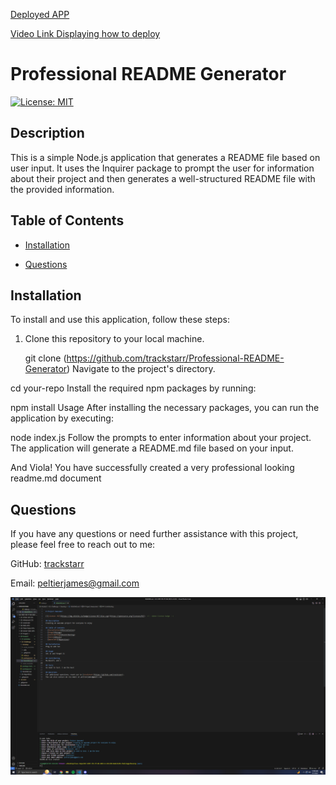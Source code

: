 [Deployed APP](https://trackstarr.github.io/Professional-README-Generator/)


[Video Link Displaying how to deploy](https://drive.google.com/file/d/1pRxDipbpVSWcdK2w6aqLJA1vui2oP-L2/view)

# Professional README Generator

[![License: MIT](https://img.shields.io/badge/License-MIT-blue.svg)](https://opensource.org/licenses/MIT)

## Description

This is a simple Node.js application that generates a README file based on user input. It uses the Inquirer package to prompt the user for information about their project and then generates a well-structured README file with the provided information.

## Table of Contents

- [Installation](#installation)

- [Questions](#questions)

## Installation

To install and use this application, follow these steps:

1. Clone this repository to your local machine.

   git clone (https://github.com/trackstarr/Professional-README-Generator)
Navigate to the project's directory.


cd your-repo
Install the required npm packages by running:



npm install
Usage
After installing the necessary packages, you can run the application by executing:


node index.js
Follow the prompts to enter information about your project. The application will generate a README.md file based on your input.

And Viola! You have successfully created a very professional looking readme.md document

## Questions
If you have any questions or need further assistance with this project, please feel free to reach out to me:

GitHub: [trackstarr](https://github.com/trackstarr)

Email: peltierjames@gmail.com

![alt text](https://github.com/trackstarr/Professional-README-Generator/blob/main/Deployed%20application.png)
